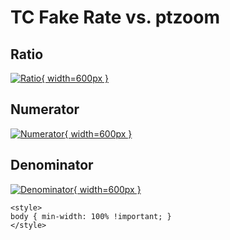 # TC Fake Rate vs. ptzoom

## Ratio

[![Ratio](../mtv/var/TC_fakerate_ptzoom.png){ width=600px }](../mtv/var/TC_fakerate_ptzoom.pdf)

## Numerator

[![Numerator](../mtv/num/TC_fakerate_ptzoom_num.png){ width=600px }](../mtv/num/TC_fakerate_ptzoom_num.pdf)

## Denominator

[![Denominator](../mtv/den/TC_fakerate_ptzoom_den.png){ width=600px }](../mtv/den/TC_fakerate_ptzoom_den.pdf)


``` {=html}
<style>
body { min-width: 100% !important; }
</style>
```

